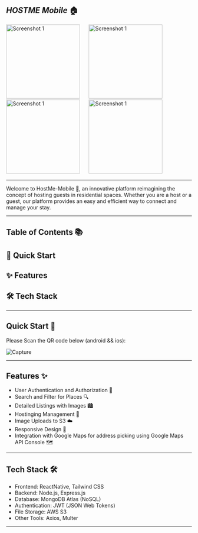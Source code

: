 *HOSTME Mobile* 🏠
---

<img src="https://github.com/Zaim211/HOSTME-Mobile-Android-iOS/assets/107432307/b2696cc3-b9e6-4251-8aab-8556ac8f8faf" alt="Screenshot 1" width="200" style="display:inline-block; margin-right: 20px;">
<img src="https://github.com/Zaim211/HOSTME-Mobile-Android-iOS/assets/107432307/e3ccc6be-85f4-4547-805e-014d70ed831c" alt="Screenshot 1" width="200" style="display:inline-block; margin-right: 20px;">
<img src="https://github.com/Zaim211/HOSTME-Mobile-Android-iOS/assets/107432307/66cb7034-de7d-4ef1-a5ae-74e37e46712b" alt="Screenshot 1" width="200" style="display:inline-block; margin-right: 20px;">
<img src="https://github.com/Zaim211/HOSTME-Mobile-Android-iOS/assets/107432307/d744420d-8984-4611-9ed7-f7736a94cce8" alt="Screenshot 1" width="200" style="display:inline-block; margin-right: 20px;">

---
Welcome to HostMe-Mobile 🌟, an innovative platform reimagining the concept of hosting guests in residential spaces. Whether you are a host or a guest, our platform provides an easy and efficient way to connect and manage your stay.

---

Table of Contents 📚
---
🤸 Quick Start
---
✨ Features
---
🛠️ Tech Stack
---


---
Quick Start 🤸
---
Please Scan the QR code below (android && ios):

![Capture](https://github.com/Zaim211/HOSTME-Mobile-Android-iOS/assets/107432307/c4fdaa81-15c9-4380-8668-551a368366f5)


---
Features ✨
---
- User Authentication and Authorization 🔐
- Search and Filter for Places 🔍
- Detailed Listings with Images 🏙️
- Hostinging Management 📅
- Image Uploads to S3 ☁️
- Responsive Design 📱
- Integration with Google Maps for address picking using Google Maps API Console 🗺️

---
Tech Stack 🛠️
---
- Frontend: ReactNative, Tailwind CSS
- Backend: Node.js, Express.js
- Database: MongoDB Atlas (NoSQL)
- Authentication: JWT (JSON Web Tokens)
- File Storage: AWS S3
- Other Tools: Axios, Multer

---

